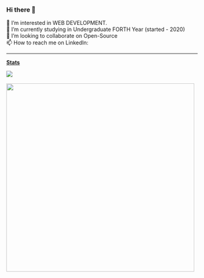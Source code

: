 ### Hi there 👋

<!--
**baipachakri/baipachakri** is a ✨ _special_ ✨ repository because its `README.md` (this file) appears on your GitHub profile.

Here are some ideas to get you started:-->
👀 I’m interested in WEB DEVELOPMENT.<br />
🌱 I’m currently studying in Undergraduate FORTH Year (started - 2020)<br />
💞️ I’m looking to collaborate on  Open-Source<br />
📫 How to reach me on LinkedIn: <a href="https://www.linkedin.com/in/chakri-baipa-950645242/" Profile /><br />
<hr />


**Stats** 

<a href="https://github.com/baipachakri/github-readme-stats" style = "margin = 3px; display = grid">
  <img align="center" src="https://github-readme-stats.vercel.app/api?username=baipachakri&show_icons=true&theme=highcontrast" />
</a>
<br />
<br />
<a href="https://github.com/baipachakri/github-readme-stats">
  <img align="center" src="https://github-readme-stats.vercel.app/api/top-langs/?username=baipachakri&layout=compact&theme=synthwave" width = "495px" max-widht = "720px" height = "auto"/>
</a>
